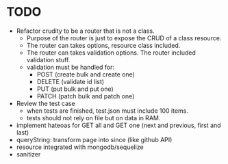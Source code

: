 # TODO

- Refactor crudity to be a router that is not a class.
  - Purpose of the router is just to expose the CRUD of a class resource.
  - The router can takes options, resource class included.
  - The router can takes validation options. The router included validation stuff.
  - validation must be handled for:
    - POST (create bulk and create one)
    - DELETE (validate id list)
    - PUT (put bulk and put one)
    - PATCH (patch bulk and patch one)
- Review the test case
  - when tests are finished, test.json must include 100 items.
  - tests should not rely on file but on data in RAM.
- implement hateoas for GET all and GET one (next and previous, first and last)
- queryString: transform page into since (like github API)
- resource integrated with mongodb/sequelize
- sanitizer

